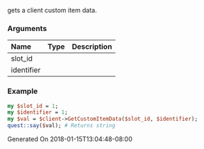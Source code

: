 gets a client custom item data.
### Arguments
**Name**|**Type**|**Description**
:---|:---|:---
slot_id||
identifier||

### Example

```perl
my $slot_id = 1;
my $identifier = 1;
my $val = $client->GetCustomItemData($slot_id, $identifier);
quest::say($val); # Returns string
```


Generated On 2018-01-15T13:04:48-08:00